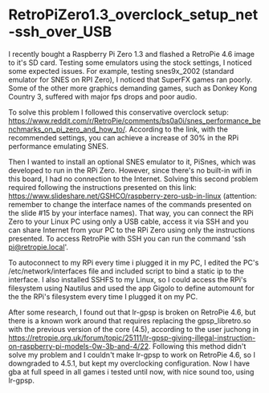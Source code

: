 # RetroPiZero1.3_overclock_setup_net-ssh_over_USB

I recently bought a Raspberry Pi Zero 1.3 and flashed a RetroPie 4.6 image to it's SD card. Testing some emulators using the stock settings, I noticed some expected issues. For example, testing snes9x_2002 (standard emulator for SNES on RPI Zero), I noticed that SuperFX games ran poorly. Some of the other more graphics demanding games, such as Donkey Kong Country 3, suffered with major fps drops and poor audio.

To solve this problem I followed this conservative overclock setup: https://www.reddit.com/r/RetroPie/comments/bs0a0i/snes_performance_benchmarks_on_pi_zero_and_how_to/. According to the link, with the recommended settings, you can achieve a increase of 30% in the RPi performance emulating SNES.

Then I wanted to install an optional SNES emulator to it, PiSnes, which was developed to run in the RPi Zero. However, since there's no built-in wifi in this board, I had no connection to the Internet. Solving this second problem required following the instructions presented on this link: https://www.slideshare.net/GSHCO/raspberry-zero-usb-in-linux (attention: remember to change the interface names of the commands presented on the slide #15 by your interface names). That way, you can connect the RPi Zero to your Linux PC using only a USB cable, access it via SSH and you can share Internet from your PC to the RPi Zero using only the instructions presented. To access RetroPie with SSH you can run the command 'ssh pi@retropie.local'.

To autoconnect to my RPi every time i plugged it in my PC, I edited the PC's /etc/network/interfaces file and included script to bind a static ip to the interface. I also installed SSHFS to my Linux, so I could access the RPi's filesystem using Nautilus and used the app Gigolo to define automount for the the RPi's filesystem every time I plugged it on my PC.

After some research, I found out that lr-gpsp is broken on RetroPie 4.6, but there is a known work around that requires replacing the gpsp_libretro.so with the previous version of the core (4.5), according to the user juchong in https://retropie.org.uk/forum/topic/25111/lr-gpsp-giving-illegal-instruction-on-raspberry-pi-models-0w-3b-and-4/22. Following this method didn't solve my problem and I couldn't make lr-gpsp to work on RetroPie 4.6, so I downgraded to 4.5.1, but kept my overclocking configuration. Now I have gba at full speed in all games i tested until now, with nice sound too, using lr-gpsp.
